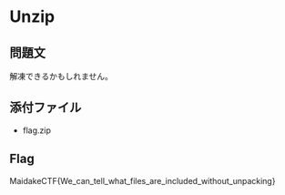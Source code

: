 # Unzip

## 問題文
解凍できるかもしれません。

## 添付ファイル
- flag.zip

## Flag
MaidakeCTF{We_can_tell_what_files_are_included_without_unpacking}
